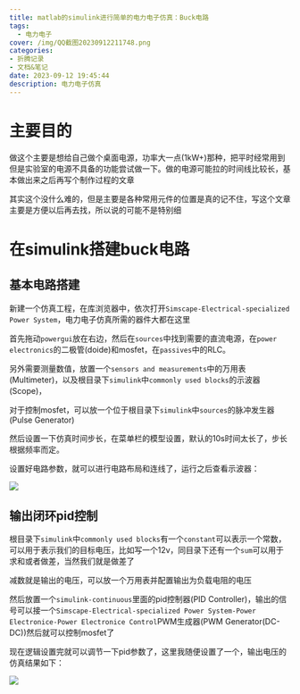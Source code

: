 ```yaml
---
title: matlab的simulink进行简单的电力电子仿真：Buck电路
tags:
  - 电力电子
cover: /img/QQ截图20230912211748.png
categories:
- 折腾记录
- 文档&笔记
date: 2023-09-12 19:45:44
description: 电力电子仿真
---
```

# 主要目的
做这个主要是想给自己做个桌面电源，功率大一点(1kW+)那种，把平时经常用到但是实验室的电源不具备的功能尝试做一下。做的电源可能拉的时间线比较长，基本做出来之后再写个制作过程的文章

其实这个没什么难的，但是主要是各种常用元件的位置是真的记不住，写这个文章主要是方便以后再去找，所以说的可能不是特别细

# 在simulink搭建buck电路
## 基本电路搭建
新建一个仿真工程，在库浏览器中，依次打开`Simscape-Electrical-specialized Power System`，电力电子仿真所需的器件大都在这里

首先拖动`powergui`放在右边，然后在`sources`中找到需要的直流电源，在`power electronics`的二极管(doide)和mosfet，在`passives`中的RLC。

另外需要测量数值，放置一个`sensors and measurements`中的万用表(Multimeter)，以及根目录下`simulink`中`commonly used blocks`的示波器(Scope)，

对于控制mosfet，可以放一个位于根目录下`simulink`中`sources`的脉冲发生器(Pulse Generator)

然后设置一下仿真时间步长，在菜单栏的模型设置，默认的10s时间太长了，步长根据频率而定。

设置好电路参数，就可以进行电路布局和连线了，运行之后查看示波器：

![](QQ截图20230912204255.png)

## 输出闭环pid控制
根目录下`simulink`中`commonly used blocks`有一个`constant`可以表示一个常数，可以用于表示我们的目标电压，比如写一个12v，同目录下还有一个`sum`可以用于求和或者做差，当然我们就是做差了

减数就是输出的电压，可以放一个万用表并配置输出为负载电阻的电压

然后放置一个`simulink-continuous`里面的pid控制器(PID Controller)，输出的信号可以接一个`Simscape-Electrical-specialized Power System-Power Electronice-Power Electronice Control`PWM生成器(PWM Generator(DC-DC))然后就可以控制mosfet了

现在逻辑设置完就可以调节一下pid参数了，这里我随便设置了一个，输出电压的仿真结果如下：

![](QQ截图20230912211748.png)